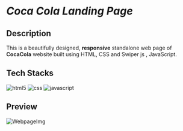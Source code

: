 # ***Coca Cola Landing Page***

## Description

This is a beautifully designed, <b>responsive</b> standalone web page of <b>CocaCola</b> website built using HTML, CSS and Swiper js , JavaScript.

## Tech Stacks
<p>
<img src="https://img.shields.io/badge/HTML5-E34F26?style=for-the-badge&logo=html5&logoColor=white" alt="html5" />
<img src="https://img.shields.io/badge/CSS3-1572B6?style=for-the-badge&logo=css3&logoColor=white" alt="css" />
<img src="https://img.shields.io/badge/JavaScript-F7DF1E?style=for-the-badge&logo=javascript&logoColor=black" alt="javascript" />
</p>

## Preview
![WebpageImg](https://github.com/aryanbarde80/Static-Web-Hub/blob/main/Project%204%20-%20CocaCola%20Landing%20Page/Screenshot%20(261).png)


